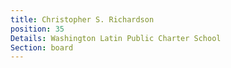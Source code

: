 ```yaml
---
title: Christopher S. Richardson
position: 35
Details: Washington Latin Public Charter School
Section: board
---
```


